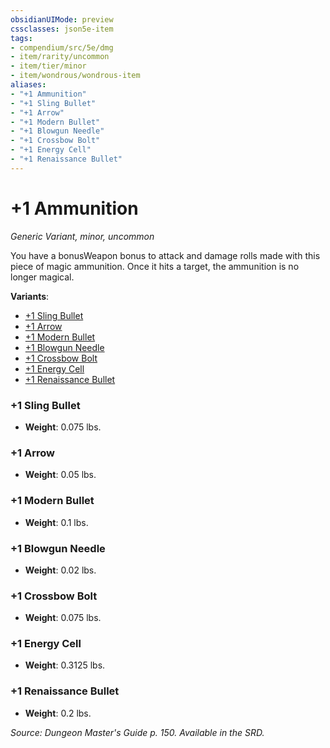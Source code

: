 ```yaml
---
obsidianUIMode: preview
cssclasses: json5e-item
tags:
- compendium/src/5e/dmg
- item/rarity/uncommon
- item/tier/minor
- item/wondrous/wondrous-item
aliases: 
- "+1 Ammunition"
- "+1 Sling Bullet"
- "+1 Arrow"
- "+1 Modern Bullet"
- "+1 Blowgun Needle"
- "+1 Crossbow Bolt"
- "+1 Energy Cell"
- "+1 Renaissance Bullet"
---
```

# +1 Ammunition
*Generic Variant, minor, uncommon*  


You have a bonusWeapon bonus to attack and damage rolls made with this piece of magic ammunition. Once it hits a target, the ammunition is no longer magical.

**Variants**:
- [+1 Sling Bullet](#+1%20Sling%20Bullet)
- [+1 Arrow](#+1%20Arrow)
- [+1 Modern Bullet](#+1%20Modern%20Bullet)
- [+1 Blowgun Needle](#+1%20Blowgun%20Needle)
- [+1 Crossbow Bolt](#+1%20Crossbow%20Bolt)
- [+1 Energy Cell](#+1%20Energy%20Cell)
- [+1 Renaissance Bullet](#+1%20Renaissance%20Bullet)

### +1 Sling Bullet

- **Weight**: 0.075 lbs.

### +1 Arrow

- **Weight**: 0.05 lbs.

### +1 Modern Bullet

- **Weight**: 0.1 lbs.

### +1 Blowgun Needle

- **Weight**: 0.02 lbs.

### +1 Crossbow Bolt

- **Weight**: 0.075 lbs.

### +1 Energy Cell

- **Weight**: 0.3125 lbs.

### +1 Renaissance Bullet

- **Weight**: 0.2 lbs.


*Source: Dungeon Master's Guide p. 150. Available in the SRD.*